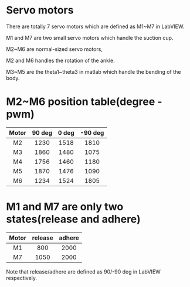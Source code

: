 # Servo motors

There are totally 7 servo motors which are defined as M1~M7 in LabVIEW. 

M1 and M7 are two small servo motors which handle the suction cup. 

M2~M6 are normal-sized servo motors,

M2 and M6 handles the rotation of the ankle. 

M3~M5 are the theta1~theta3 in matlab which handle the bending of the body.

# M2~M6 position table(degree - pwm)

| Motor | 90 deg | 0 deg | -90 deg |
|:-----:|:------:|:-----:|:-------:|
| M2    | 1230   | 1518  | 1810    |
| M3    | 1860   | 1480  | 1075    |
| M4    | 1756   | 1460  | 1180    |
| M5    | 1870   | 1476  | 1090    |
| M6    | 1234   | 1524  | 1805    |


# M1 and M7 are only two states(release and adhere)

| Motor | release | adhere |
|:-----:|:-------:|:------:|
| M1    | 800     | 2000   |
| M7    | 1050    | 2000   |

Note that  release/adhere are defined as 90/-90 deg in LabVIEW respectively.
